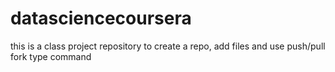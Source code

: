 # datasciencecoursera
this is a class project repository to create a repo, add files and use push/pull fork type command
